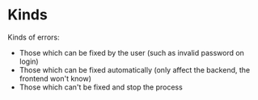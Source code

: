 # Kinds

Kinds of errors:

* Those which can be fixed by the user (such as invalid password on login)
* Those which can be fixed automatically (only affect the backend, the frontend won't know)
* Those which can't be fixed and stop the process
